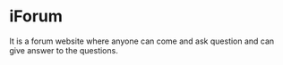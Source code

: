 # iForum

It is a forum website where anyone can come and ask question and can give answer to the questions.
